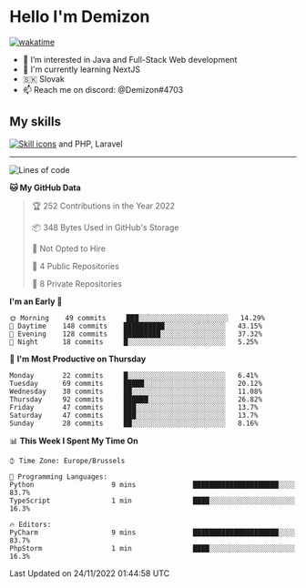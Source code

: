 # Hello I'm Demizon
[![wakatime](https://wakatime.com/badge/user/6ad1949f-d6d7-44f9-9eee-c35e54cc499b.svg)](https://wakatime.com/@6ad1949f-d6d7-44f9-9eee-c35e54cc499b)
- 👀 I’m interested in Java and Full-Stack Web development
- 🌱 I'm currently learning NextJS
- 🇸🇰 Slovak
- 📫 Reach me on discord: @Demizon#4703

## My skills
[![Skill icons](https://skillicons.dev/icons?i=java,js,ts,html,css,react,py,git,docker,linux,mysql,mongo&theme=dark)](https://github.com/Demizon3433) and PHP, Laravel

---

<!--START_SECTION:waka-->
![Lines of code](https://img.shields.io/badge/From%20Hello%20World%20I%27ve%20Written-44%20Thousand%20lines%20of%20code-blue)

**🐱 My GitHub Data** 

> 🏆 252 Contributions in the Year 2022
 > 
> 📦 348 Bytes Used in GitHub's Storage 
 > 
> 🚫 Not Opted to Hire
 > 
> 📜 4 Public Repositories 
 > 
> 🔑 8 Private Repositories  
 > 
**I'm an Early 🐤** 

```text
🌞 Morning    49 commits     ███░░░░░░░░░░░░░░░░░░░░░░   14.29% 
🌆 Daytime    148 commits    ██████████░░░░░░░░░░░░░░░   43.15% 
🌃 Evening    128 commits    █████████░░░░░░░░░░░░░░░░   37.32% 
🌙 Night      18 commits     █░░░░░░░░░░░░░░░░░░░░░░░░   5.25%

```
📅 **I'm Most Productive on Thursday** 

```text
Monday       22 commits     █░░░░░░░░░░░░░░░░░░░░░░░░   6.41% 
Tuesday      69 commits     █████░░░░░░░░░░░░░░░░░░░░   20.12% 
Wednesday    38 commits     ██░░░░░░░░░░░░░░░░░░░░░░░   11.08% 
Thursday     92 commits     ██████░░░░░░░░░░░░░░░░░░░   26.82% 
Friday       47 commits     ███░░░░░░░░░░░░░░░░░░░░░░   13.7% 
Saturday     47 commits     ███░░░░░░░░░░░░░░░░░░░░░░   13.7% 
Sunday       28 commits     ██░░░░░░░░░░░░░░░░░░░░░░░   8.16%

```


📊 **This Week I Spent My Time On** 

```text
⌚︎ Time Zone: Europe/Brussels

💬 Programming Languages: 
Python                   9 mins              █████████████████████░░░░   83.7% 
TypeScript               1 min               ████░░░░░░░░░░░░░░░░░░░░░   16.3%

🔥 Editors: 
PyCharm                  9 mins              █████████████████████░░░░   83.7% 
PhpStorm                 1 min               ████░░░░░░░░░░░░░░░░░░░░░   16.3%

```


 Last Updated on 24/11/2022 01:44:58 UTC
<!--END_SECTION:waka-->
